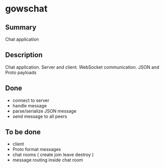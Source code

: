 # gowschat



## Summary
Chat application
## Description
Chat application. Server and client. WebSocket communication. JSON and Proto payloads
## Done
- connect to server
- handle message
- parse/serialize JSON message
- send message to all peers
## To be done
- client
- Proto format messages
- chat rooms ( create join leave destroy )
- message routing inside chat room
